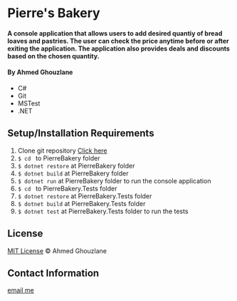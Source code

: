 # Pierre's Bakery

#### A console application that allows users to add desired quantiy of bread loaves and pastries. The user can check the price anytime before or after exiting the application. The application also provides deals and discounts based on the chosen quantity. 

#### By Ahmed Ghouzlane

* C#
* Git
* MSTest
* .NET

## Setup/Installation Requirements

1. Clone git repository [Click here](https://github.com/aGhouzlane/my-resort-website.git)
2. `$ cd ` to PierreBakery folder
3. `$ dotnet restore` at PierreBakery folder
4. `$ dotnet build` at PierreBakery folder
5. `$ dotnet run` at PierreBakery folder to run the console application
6. `$ cd ` to PierreBakery.Tests folder
7. `$ dotnet restore` at PierreBakery.Tests folder
8. `$ dotnet build` at PierreBakery.Tests folder
9. `$ dotnet test` at PierreBakery.Tests folder to run the tests

## License

[MIT License](https://opensource.org/licenses/MIT)
&copy; Ahmed Ghouzlane

## Contact Information

[email me](mailto:ahmedghouzlane@gmail.com)